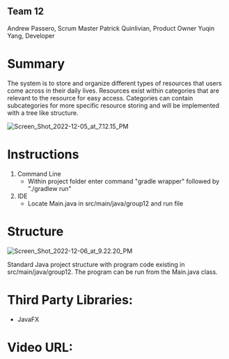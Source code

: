 ## Team 12
Andrew Passero, Scrum Master
Patrick Quinlivian, Product Owner
Yuqin Yang, Developer

# Summary
The system is to store and organize different types of resources that users come across in their daily lives. Resources exist within categories that are relevant to the resource for easy access. Categories can contain subcategories for more specific resource storing and will be implemented with a tree like structure.

![Screen_Shot_2022-12-05_at_7.12.15_PM](/uploads/ac34289e0b35c473850c77d905ab900c/Screen_Shot_2022-12-05_at_7.12.15_PM.png)

# Instructions
1. Command Line 
    - Within project folder enter command "gradle wrapper" followed by "./gradlew run"
2. IDE 
    - Locate Main.java in src/main/java/group12 and run file 
# Structure
![Screen_Shot_2022-12-06_at_9.22.20_PM](/uploads/e9a8711eb2db526dcc3240c9eea377dc/Screen_Shot_2022-12-06_at_9.22.20_PM.png)


Standard Java project structure with program code existing in src/main/java/group12. The program can be run from the Main.java class. 

# Third Party Libraries:
* JavaFX 

# Video URL: 
